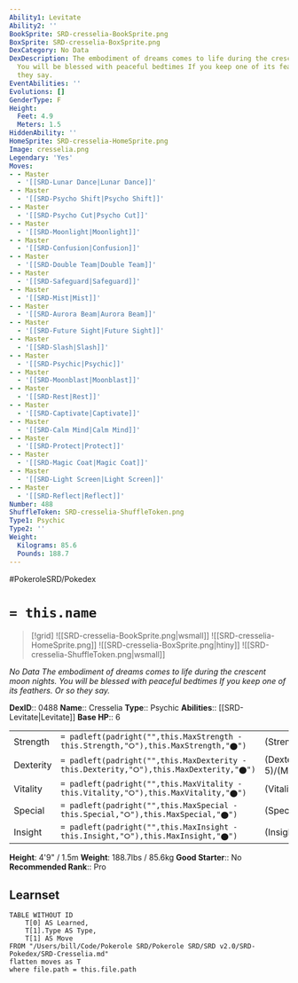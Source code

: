 ```yaml
---
Ability1: Levitate
Ability2: ''
BookSprite: SRD-cresselia-BookSprite.png
BoxSprite: SRD-cresselia-BoxSprite.png
DexCategory: No Data
DexDescription: The embodiment of dreams comes to life during the crescent moon nights.
  You will be blessed with peaceful bedtimes If you keep one of its feathers. Or so
  they say.
EventAbilities: ''
Evolutions: []
GenderType: F
Height:
  Feet: 4.9
  Meters: 1.5
HiddenAbility: ''
HomeSprite: SRD-cresselia-HomeSprite.png
Image: cresselia.png
Legendary: 'Yes'
Moves:
- - Master
  - '[[SRD-Lunar Dance|Lunar Dance]]'
- - Master
  - '[[SRD-Psycho Shift|Psycho Shift]]'
- - Master
  - '[[SRD-Psycho Cut|Psycho Cut]]'
- - Master
  - '[[SRD-Moonlight|Moonlight]]'
- - Master
  - '[[SRD-Confusion|Confusion]]'
- - Master
  - '[[SRD-Double Team|Double Team]]'
- - Master
  - '[[SRD-Safeguard|Safeguard]]'
- - Master
  - '[[SRD-Mist|Mist]]'
- - Master
  - '[[SRD-Aurora Beam|Aurora Beam]]'
- - Master
  - '[[SRD-Future Sight|Future Sight]]'
- - Master
  - '[[SRD-Slash|Slash]]'
- - Master
  - '[[SRD-Psychic|Psychic]]'
- - Master
  - '[[SRD-Moonblast|Moonblast]]'
- - Master
  - '[[SRD-Rest|Rest]]'
- - Master
  - '[[SRD-Captivate|Captivate]]'
- - Master
  - '[[SRD-Calm Mind|Calm Mind]]'
- - Master
  - '[[SRD-Protect|Protect]]'
- - Master
  - '[[SRD-Magic Coat|Magic Coat]]'
- - Master
  - '[[SRD-Light Screen|Light Screen]]'
- - Master
  - '[[SRD-Reflect|Reflect]]'
Number: 488
ShuffleToken: SRD-cresselia-ShuffleToken.png
Type1: Psychic
Type2: ''
Weight:
  Kilograms: 85.6
  Pounds: 188.7
---
```


#PokeroleSRD/Pokedex

# `= this.name`

> [!grid]
> ![[SRD-cresselia-BookSprite.png|wsmall]]
> ![[SRD-cresselia-HomeSprite.png]]
> ![[SRD-cresselia-BoxSprite.png|htiny]]
> ![[SRD-cresselia-ShuffleToken.png|wsmall]]


*No Data*
*The embodiment of dreams comes to life during the crescent moon nights. You will be blessed with peaceful bedtimes If you keep one of its feathers. Or so they say.*

**DexID**:: 0488
**Name**:: Cresselia
**Type**:: Psychic
**Abilities**:: [[SRD-Levitate|Levitate]]
**Base HP**:: 6

|           |                                                                                        |                                          |
| --------- | -------------------------------------------------------------------------------------- | ---------------------------------------- |
| Strength  | `= padleft(padright("",this.MaxStrength - this.Strength,"⭘"),this.MaxStrength,"⬤")`    | (Strength::5)/(MaxStrength::5)   |
| Dexterity | `= padleft(padright("",this.MaxDexterity - this.Dexterity,"⭘"),this.MaxDexterity,"⬤")` | (Dexterity:: 5)/(MaxDexterity::5) |
| Vitality  | `= padleft(padright("",this.MaxVitality - this.Vitality,"⭘"),this.MaxVitality,"⬤")`    | (Vitality::7)/(MaxVitality::7)   |
| Special   | `= padleft(padright("",this.MaxSpecial - this.Special,"⭘"),this.MaxSpecial,"⬤")`       | (Special::5)/(MaxSpecial::5)     |
| Insight   | `= padleft(padright("",this.MaxInsight - this.Insight,"⭘"),this.MaxInsight,"⬤")`       | (Insight::7)/(MaxInsight::7)     |

**Height**: 4'9" / 1.5m
**Weight**: 188.7lbs / 85.6kg
**Good Starter**:: No
**Recommended Rank**:: Pro

## Learnset

```dataview
TABLE WITHOUT ID
    T[0] AS Learned,
    T[1].Type AS Type,
    T[1] AS Move
FROM "/Users/bill/Code/Pokerole SRD/Pokerole SRD/SRD v2.0/SRD-Pokedex/SRD-Cresselia.md"
flatten moves as T
where file.path = this.file.path
```
